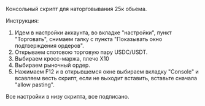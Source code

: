 Консольный скрипт для наторговывания 25к обьема.

Инструкция:
1. Идем в настройки аккаунта, во вкладке "настройки", пункт "Торговать", снимаем галку с пункта "Показывать окно подтверждения ордеров".
2. Открываем спотовою торговую пару USDC/USDT.
3. Выбираем кросс-маржа, плечо Х10
4. Выбираем рыночный ордер.
5. Нажимаем F12 и в открывшемся окне выбираем вкладку "Console" и всавляем весть скрипт, если не выходит вставить, вставьте сначала "allow pasting".
    
Все настройки в низу скрипта, все подписано.
